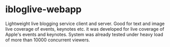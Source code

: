 # ibloglive-webapp
Lightweight live blogging service client and server. Good for text and image live coverage of events, keynotes etc. it was developed for live coverage of Apple's events and keynotes. System was already tested under heavy load of more than 10000 concurrent viewers.
